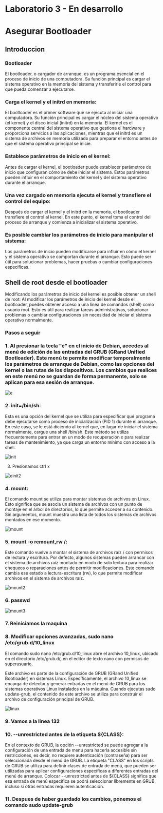 # Laboratorio 3 - En desarrollo

# Asegurar Bootloader

## Introduccion

### Bootloader

El bootloader, o cargador de arranque, es un programa esencial en el proceso de inicio de una computadora. Su función principal es cargar el sistema operativo en la memoria del sistema y transferirle el control para que pueda comenzar a ejecutarse.

### Carga el kernel y el initrd en memoria:

El bootloader es el primer software que se ejecuta al iniciar una computadora. Su función principal es cargar el núcleo del sistema operativo (el kernel) y el disco inicial (initrd) en la memoria. El kernel es el componente central del sistema operativo que gestiona el hardware y proporciona servicios a las aplicaciones, mientras que el initrd es un sistema de archivos en memoria utilizado para preparar el entorno antes de que el sistema operativo principal se inicie.

### Establece parámetros de inicio en el kernel:

Antes de cargar el kernel, el bootloader puede establecer parámetros de inicio que configuran cómo se debe iniciar el sistema. Estos parámetros pueden influir en el comportamiento del kernel y del sistema operativo durante el arranque.

### Una vez cargado en memoria ejecuta el kernel y transfiere el control del equipo:

Después de cargar el kernel y el initrd en la memoria, el bootloader transfiere el control al kernel. En este punto, el kernel toma el control del proceso de arranque y comienza a inicializar el sistema operativo.

### Es posible cambiar los parámetros de inicio para manipular el sistema:

Los parámetros de inicio pueden modificarse para influir en cómo el kernel y el sistema operativo se comportan durante el arranque. Esto puede ser útil para solucionar problemas, hacer pruebas o cambiar configuraciones específicas.

## Shell de root desde el bootloader

Modificando los parámetros de inicio del kernel es posible obtener un shell de root: Al modificar los parámetros de inicio del kernel desde el bootloader, puedes obtener acceso a una línea de comandos (shell) como usuario root. Esto es útil para realizar tareas administrativas, solucionar problemas o cambiar configuraciones sin necesidad de iniciar el sistema operativo normalmente.

### Pasos a seguir

### 1. Al presionar la tecla "e" en el inicio de Debian, accedes al menú de edición de las entradas del GRUB (GRand Unified Bootloader). Este menú te permite modificar temporalmente los parámetros de arranque de Debian, como las opciones del kernel o las rutas de los dispositivos. Los cambios que realices en este menú no se guardan de forma permanente, solo se aplican para esa sesión de arranque.

![e](https://github.com/RaulRiCi/Sistemas_UnixLinux_Semana_3/blob/main/Capturas/E.png?raw=true)

### 2. init=/bin/sh:

Esta es una opción del kernel que se utiliza para especificar qué programa debe ejecutarse como proceso de inicialización (PID 1) durante el arranque. En este caso, se le está diciendo al kernel que, en lugar de iniciar el sistema normalmente, cargue una shell /bin/sh. Este método se utiliza frecuentemente para entrar en un modo de recuperación o para realizar tareas de mantenimiento, ya que carga un entorno mínimo con acceso a la shell.

![init](https://github.com/RaulRiCi/Sistemas_UnixLinux_Semana_3/blob/main/Capturas/E.png?raw=true)

3. Presionamos ctrl x

![einit2](https://github.com/RaulRiCi/Sistemas_UnixLinux_Semana_3/blob/main/Capturas/E.png?raw=true)

### 4. mount:

El comando mount se utiliza para montar sistemas de archivos en Linux. Esto significa que se asocia un sistema de archivos con un punto de montaje en el árbol de directorios, lo que permite acceder a su contenido. Sin argumentos, mount muestra una lista de todos los sistemas de archivos montados en ese momento.

![mount](https://github.com/RaulRiCi/Sistemas_UnixLinux_Semana_3/blob/main/Capturas/E.png?raw=true)

### 5. mount -o remount,rw /:

Este comando vuelve a montar el sistema de archivos raíz / con permisos de lectura y escritura. Por defecto, algunos sistemas pueden arrancar con el sistema de archivos raíz montado en modo de solo lectura para realizar chequeos o reparaciones antes de permitir modificaciones. Este comando cambia ese estado a lectura-escritura (rw), lo que permite modificar archivos en el sistema de archivos raíz.

![mount2](https://github.com/RaulRiCi/Sistemas_UnixLinux_Semana_3/blob/main/Capturas/E.png?raw=true)

### 6. passwd

![mount3](https://github.com/RaulRiCi/Sistemas_UnixLinux_Semana_3/blob/main/Capturas/E.png?raw=true)

### 7. Reiniciamos la maquina

### 8. Modificar opciones avanzadas, sudo nano /etc/grub.d/10_linux

El comando sudo nano /etc/grub.d/10_linux abre el archivo 10_linux, ubicado en el directorio /etc/grub.d/, en el editor de texto nano con permisos de superusuario.

Este archivo es parte de la configuración de GRUB (GRand Unified Bootloader) en sistemas Linux. Específicamente, el archivo 10_linux se encarga de detectar y generar entradas en el menú de GRUB para los sistemas operativos Linux instalados en la máquina. Cuando ejecutas sudo update-grub, el contenido de este archivo se utiliza para construir el archivo de configuración principal de GRUB.

![linux](https://github.com/RaulRiCi/Sistemas_UnixLinux_Semana_3/blob/main/Capturas/E.png?raw=true)

### 9. Vamos a la linea 132

### 10. --unrestricted antes de la etiqueta ${CLASS}:

En el contexto de GRUB, la opción --unrestricted se puede agregar a la configuración de una entrada de menú para hacerla accesible sin restricciones, es decir, no requiere autenticación (contraseña) para ser seleccionada desde el menú de GRUB. La etiqueta "CLASS" en los scripts de GRUB se utiliza para definir clases de entrada de menú, que pueden ser utilizadas para aplicar configuraciones específicas a diferentes entradas del menú de arranque. Colocar --unrestricted antes de ${CLASS} significa que esa entrada de menú específica se podrá seleccionar libremente en GRUB, incluso si otras entradas requieren autenticación.

### 11. Despues de haber guardado los cambios, ponemos el comando sudo update-grub
